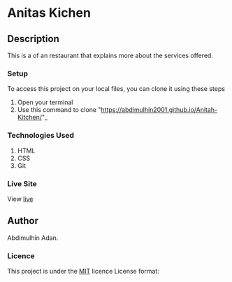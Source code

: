 # Anitas Kichen
## Description
This is a of an restaurant that explains more about the services offered.
### Setup
To access this project on your local files, you can clone it using these steps
1. Open your terminal
1. Use this command to clone "https://abdimulhin2001.github.io/Anitah-Kitchen/"_
### Technologies Used

1. HTML
1. CSS
1. Git

### Live Site
View [live](https://abdimulhin2001.github.io/Anitah-Kitchen/)
## Author

Abdimulhin Adan.
### Licence
This project is under the  [MIT](LICENSE) licence
License format: